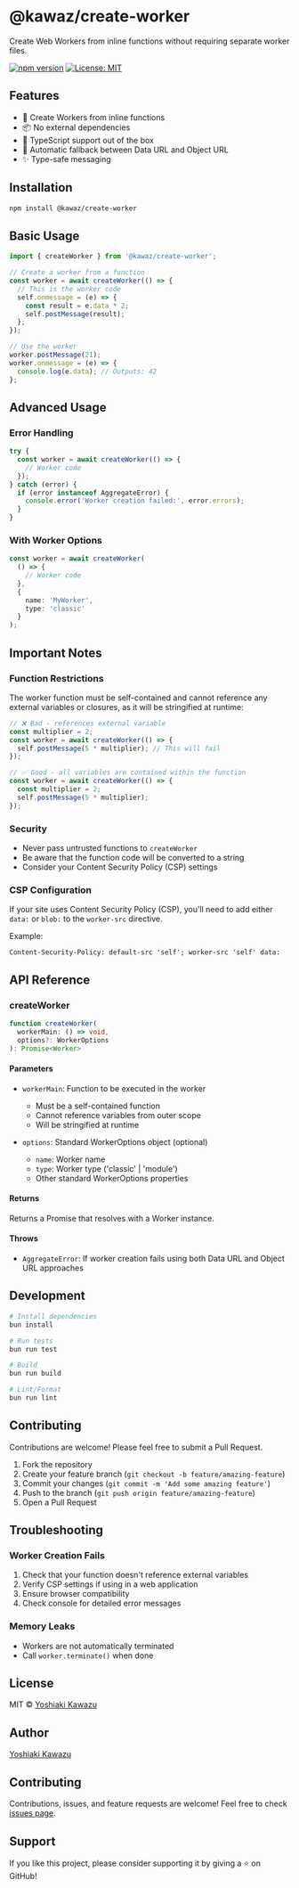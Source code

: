 # @kawaz/create-worker

Create Web Workers from inline functions without requiring separate worker files.

[![npm version](https://badge.fury.io/js/%40kawaz%2Fcreate-worker.svg)](https://badge.fury.io/js/%40kawaz%2Fcreate-worker)
[![License: MIT](https://img.shields.io/badge/License-MIT-yellow.svg)](https://opensource.org/licenses/MIT)

## Features

- 🎯 Create Workers from inline functions
- 📦 No external dependencies
- 💪 TypeScript support out of the box
- 🔄 Automatic fallback between Data URL and Object URL
- ✨ Type-safe messaging

## Installation

```bash
npm install @kawaz/create-worker
```

## Basic Usage

```typescript
import { createWorker } from '@kawaz/create-worker';

// Create a worker from a function
const worker = await createWorker(() => {
  // This is the worker code
  self.onmessage = (e) => {
    const result = e.data * 2;
    self.postMessage(result);
  };
});

// Use the worker
worker.postMessage(21);
worker.onmessage = (e) => {
  console.log(e.data); // Outputs: 42
};
```

## Advanced Usage

### Error Handling

```typescript
try {
  const worker = await createWorker(() => {
    // Worker code
  });
} catch (error) {
  if (error instanceof AggregateError) {
    console.error('Worker creation failed:', error.errors);
  }
}
```

### With Worker Options

```typescript
const worker = await createWorker(
  () => {
    // Worker code
  },
  {
    name: 'MyWorker',
    type: 'classic'
  }
);
```

## Important Notes

### Function Restrictions

The worker function must be self-contained and cannot reference any external variables or closures, as it will be stringified at runtime:

```typescript
// ❌ Bad - references external variable
const multiplier = 2;
const worker = await createWorker(() => {
  self.postMessage(5 * multiplier); // This will fail
});

// ✅ Good - all variables are contained within the function
const worker = await createWorker(() => {
  const multiplier = 2;
  self.postMessage(5 * multiplier);
});
```

### Security

- Never pass untrusted functions to `createWorker`
- Be aware that the function code will be converted to a string
- Consider your Content Security Policy (CSP) settings

### CSP Configuration

If your site uses Content Security Policy (CSP), you'll need to add either `data:` or `blob:` to the `worker-src` directive.

Example:

```http
Content-Security-Policy: default-src 'self'; worker-src 'self' data:
```

## API Reference

### createWorker

```typescript
function createWorker(
  workerMain: () => void,
  options?: WorkerOptions
): Promise<Worker>
```

#### Parameters

- `workerMain`: Function to be executed in the worker
  - Must be a self-contained function
  - Cannot reference variables from outer scope
  - Will be stringified at runtime

- `options`: Standard WorkerOptions object (optional)
  - `name`: Worker name
  - `type`: Worker type ('classic' | 'module')
  - Other standard WorkerOptions properties

#### Returns

Returns a Promise that resolves with a Worker instance.

#### Throws

- `AggregateError`: If worker creation fails using both Data URL and Object URL approaches

## Development

```bash
# Install dependencies
bun install

# Run tests
bun run test

# Build
bun run build

# Lint/Format
bun run lint
```

## Contributing

Contributions are welcome! Please feel free to submit a Pull Request.

1. Fork the repository
2. Create your feature branch (`git checkout -b feature/amazing-feature`)
3. Commit your changes (`git commit -m 'Add some amazing feature'`)
4. Push to the branch (`git push origin feature/amazing-feature`)
5. Open a Pull Request

## Troubleshooting

### Worker Creation Fails

1. Check that your function doesn't reference external variables
2. Verify CSP settings if using in a web application
3. Ensure browser compatibility
4. Check console for detailed error messages

### Memory Leaks

- Workers are not automatically terminated
- Call `worker.terminate()` when done

## License

MIT © [Yoshiaki Kawazu](https://github.com/kawaz)

## Author

[Yoshiaki Kawazu](https://github.com/kawaz)

## Contributing

Contributions, issues, and feature requests are welcome! Feel free to check [issues page](https://github.com/kawaz/create-worker/issues).

## Support

If you like this project, please consider supporting it by giving a ⭐️ on GitHub!
